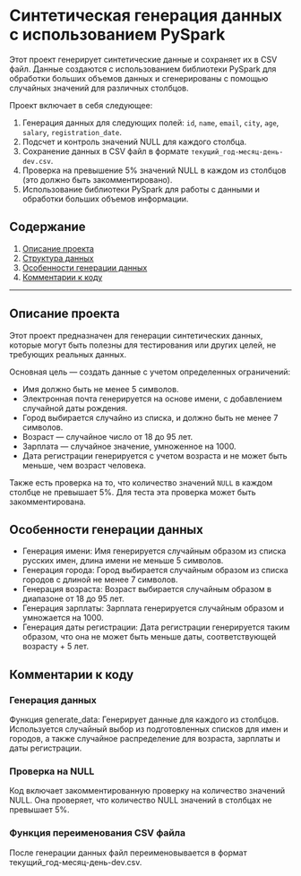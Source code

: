 # Синтетическая генерация данных с использованием PySpark

Этот проект генерирует синтетические данные и сохраняет их в CSV файл. Данные создаются с использованием библиотеки PySpark для обработки больших объемов данных и сгенерированы с помощью случайных значений для различных столбцов. 

Проект включает в себя следующее:

1. Генерация данных для следующих полей: `id`, `name`, `email`, `city`, `age`, `salary`, `registration_date`.
2. Подсчет и контроль значений NULL для каждого столбца.
3. Сохранение данных в CSV файл в формате `текущий_год-месяц-день-dev.csv`.
4. Проверка на превышение 5% значений NULL в каждом из столбцов (это должно быть закомментировано).
5. Использование библиотеки PySpark для работы с данными и обработки больших объемов информации.

## Содержание

1. [Описание проекта](#описание-проекта)
2. [Структура данных](#структура-данных)
3. [Особенности генерации данных](#особенности-генерации-данных)
4. [Комментарии к коду](#комментарии-к-коду)

---

## Описание проекта

Этот проект предназначен для генерации синтетических данных, которые могут быть полезны для тестирования или других целей, не требующих реальных данных.

Основная цель — создать данные с учетом определенных ограничений:
- Имя должно быть не менее 5 символов.
- Электронная почта генерируется на основе имени, с добавлением случайной даты рождения.
- Город выбирается случайно из списка, и должно быть не менее 7 символов.
- Возраст — случайное число от 18 до 95 лет.
- Зарплата — случайное значение, умноженное на 1000.
- Дата регистрации генерируется с учетом возраста и не может быть меньше, чем возраст человека.

Также есть проверка на то, что количество значений `NULL` в каждом столбце не превышает 5%. Для теста эта проверка может быть закомментирована.

## Особенности генерации данных

- Генерация имени: Имя генерируется случайным образом из списка русских имен, длина имени не меньше 5 символов.
- Генерация города: Город выбирается случайным образом из списка городов с длиной не менее 7 символов.
- Генерация возраста: Возраст выбирается случайным образом в диапазоне от 18 до 95 лет.
- Генерация зарплаты: Зарплата генерируется случайным образом и умножается на 1000.
- Генерация даты регистрации: Дата регистрации генерируется таким образом, что она не может быть меньше даты, соответствующей возрасту + 5 лет.

## Комментарии к коду

### Генерация данных

Функция generate_data: Генерирует данные для каждого из столбцов. Используется случайный выбор из подготовленных списков для имен и городов, а также случайное распределение для возраста, зарплаты и даты регистрации.

### Проверка на NULL

Код включает закомментированную проверку на количество значений NULL. Она проверяет, что количество NULL значений в столбцах не превышает 5%.

### Функция переименования CSV файла

После генерации данных файл переименовывается в формат текущий_год-месяц-день-dev.csv.
